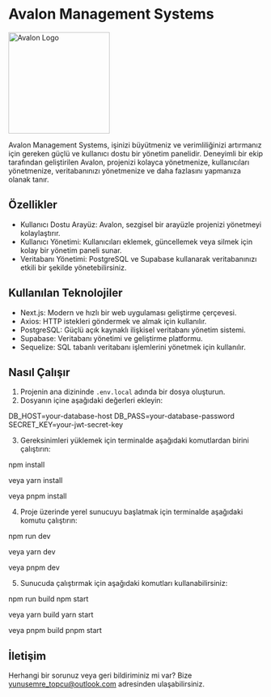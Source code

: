 # Avalon Management Systems

<img src="[link-to-logo.png](https://wxpbrdtmrnvqglioltbm.supabase.co/storage/v1/object/public/avalon/logo.png)" alt="Avalon Logo" width="200">

Avalon Management Systems, işinizi büyütmeniz ve verimliliğinizi artırmanız için gereken güçlü ve kullanıcı dostu bir yönetim panelidir. Deneyimli bir ekip tarafından geliştirilen Avalon, projenizi kolayca yönetmenize, kullanıcıları yönetmenize, veritabanınızı yönetmenize ve daha fazlasını yapmanıza olanak tanır.

## Özellikler

- Kullanıcı Dostu Arayüz: Avalon, sezgisel bir arayüzle projenizi yönetmeyi kolaylaştırır.
- Kullanıcı Yönetimi: Kullanıcıları eklemek, güncellemek veya silmek için kolay bir yönetim paneli sunar.
- Veritabanı Yönetimi: PostgreSQL ve Supabase kullanarak veritabanınızı etkili bir şekilde yönetebilirsiniz.

## Kullanılan Teknolojiler

- Next.js: Modern ve hızlı bir web uygulaması geliştirme çerçevesi.
- Axios: HTTP istekleri göndermek ve almak için kullanılır.
- PostgreSQL: Güçlü açık kaynaklı ilişkisel veritabanı yönetim sistemi.
- Supabase: Veritabanı yönetimi ve geliştirme platformu.
- Sequelize: SQL tabanlı veritabanı işlemlerini yönetmek için kullanılır.

## Nasıl Çalışır

1. Projenin ana dizininde `.env.local` adında bir dosya oluşturun.
2. Dosyanın içine aşağıdaki değerleri ekleyin:

DB_HOST=your-database-host
DB_PASS=your-database-password
SECRET_KEY=your-jwt-secret-key

3. Gereksinimleri yüklemek için terminalde aşağıdaki komutlardan birini çalıştırın:

npm install

veya
yarn install

veya
pnpm install

4. Proje üzerinde yerel sunucuyu başlatmak için terminalde aşağıdaki komutu çalıştırın:

npm run dev

veya
yarn dev

veya
pnpm dev

5. Sunucuda çalıştırmak için aşağıdaki komutları kullanabilirsiniz:

npm run build
npm start

veya
yarn build
yarn start

veya
pnpm build
pnpm start

## İletişim

Herhangi bir sorunuz veya geri bildiriminiz mi var? Bize [yunusemre_topcu@outlook.com](yunusemre_topcu@outlook.com) adresinden ulaşabilirsiniz.

